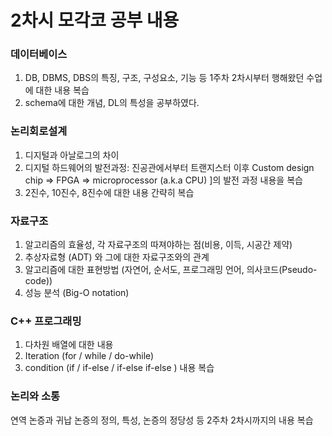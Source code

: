 # 2차시 모각코 공부 내용

### 데이터베이스
1. DB, DBMS, DBS의 특징, 구조, 구성요소, 기능 등 1주차 2차시부터 행해왔던 수업에 대한 내용 복습 
2. schema에 대한 개념, DL의 특성을 공부하였다.

### 논리회로설계
1. 디지털과 아날로그의 차이 
2. 디지털 하드웨어의 발전과정: 진공관에서부터 트랜지스터 이후 Custom design chip => FPGA => microprocessor (a.k.a CPU) ]의 발전 과정 내용을 복습
3. 2진수, 10진수, 8진수에 대한 내용 간략히 복습

### 자료구조
1. 알고리즘의 효율성, 각 자료구조의 따져야하는 점(비용, 이득, 시공간 제약) 
2. 추상자료형 (ADT) 와 그에 대한 자료구조와의 관계 
3. 알고리즘에 대한 표현방법 (자연어, 순서도, 프로그래밍 언어, 의사코드(Pseudo-code))
4. 성능 분석 (Big-O notation)

### C++ 프로그래밍
1. 다차원 배열에 대한 내용
2. Iteration (for / while / do-while)
3. condition (if / if-else / if-else if-else ) 내용 복습

### 논리와 소통

연역 논증과 귀납 논증의 정의, 특성, 논증의 정당성 등 2주차 2차시까지의 내용 복습
